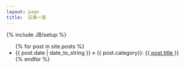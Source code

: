 ```yaml
---
layout: page
title:  記事一覧
---
```

{% include JB/setup %}
<ul class="posts">
  {% for post in site.posts %}
    <li><span>{{ post.date | date_to_string }}</span> &raquo; {{ post.category}}: <a href="{{ BASE_PATH }}{{ post.url }}">{{ post.title }}</a></li>
  {% endfor %}
</ul>

